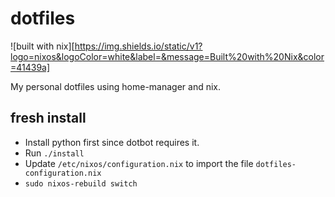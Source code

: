 # dotfiles

![built with nix][https://img.shields.io/static/v1?logo=nixos&logoColor=white&label=&message=Built%20with%20Nix&color=41439a]

My personal dotfiles using home-manager and nix.

## fresh install

* Install python first since dotbot requires it.
* Run `./install`
* Update `/etc/nixos/configuration.nix` to import the file `dotfiles-configuration.nix`
* `sudo nixos-rebuild switch`

